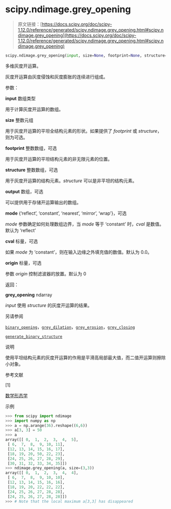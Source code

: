 # scipy.ndimage.grey_opening

> 原文链接：[https://docs.scipy.org/doc/scipy-1.12.0/reference/generated/scipy.ndimage.grey_opening.html#scipy.ndimage.grey_opening](https://docs.scipy.org/doc/scipy-1.12.0/reference/generated/scipy.ndimage.grey_opening.html#scipy.ndimage.grey_opening)

```py
scipy.ndimage.grey_opening(input, size=None, footprint=None, structure=None, output=None, mode='reflect', cval=0.0, origin=0)
```

多维灰度开运算。

灰度开运算由灰度侵蚀和灰度膨胀的连续进行组成。

参数：

**input** 数组类型

用于计算灰度开运算的数组。

**size** 整数元组

用于灰度开运算的平坦全结构元素的形状。如果提供了 *footprint* 或 *structure*，则为可选。

**footprint** 整数数组，可选

用于灰度开运算的平坦结构元素的非无限元素的位置。

**structure** 整数数组，可选

用于灰度开运算的结构元素。*structure* 可以是非平坦的结构元素。

**output** 数组，可选

可以提供用于存储开运算输出的数组。

**mode** {‘reflect’, ‘constant’, ‘nearest’, ‘mirror’, ‘wrap’}，可选

*mode* 参数确定如何处理数组边界，当 *mode* 等于 ‘constant’ 时，*cval* 是数值。默认为 ‘reflect’

**cval** 标量，可选

如果 *mode* 为 ‘constant’，则在输入边缘之外填充值的数值。默认为 0.0。

**origin** 标量，可选

参数 *origin* 控制滤波器的放置。默认为 0

返回：

**grey_opening** ndarray

*input* 使用 *structure* 的灰度开运算的结果。

另请参阅

[`binary_opening`](scipy.ndimage.binary_opening.html#scipy.ndimage.binary_opening "scipy.ndimage.binary_opening")，[`grey_dilation`](scipy.ndimage.grey_dilation.html#scipy.ndimage.grey_dilation "scipy.ndimage.grey_dilation")，[`grey_erosion`](scipy.ndimage.grey_erosion.html#scipy.ndimage.grey_erosion "scipy.ndimage.grey_erosion")，[`grey_closing`](scipy.ndimage.grey_closing.html#scipy.ndimage.grey_closing "scipy.ndimage.grey_closing")

[`generate_binary_structure`](scipy.ndimage.generate_binary_structure.html#scipy.ndimage.generate_binary_structure "scipy.ndimage.generate_binary_structure")

说明

使用平坦结构元素的灰度开运算的作用是平滑高局部最大值，而二值开运算则擦除小对象。

参考文献

[1]

[数学形态学](https://zh.wikipedia.org/wiki/%E6%95%B0%E5%AD%A6%E5%BD%A2%E5%8F%98%E5%BD%A2%E5%AD%A6) 

示例

```py
>>> from scipy import ndimage
>>> import numpy as np
>>> a = np.arange(36).reshape((6,6))
>>> a[3, 3] = 50
>>> a
array([[ 0,  1,  2,  3,  4,  5],
 [ 6,  7,  8,  9, 10, 11],
 [12, 13, 14, 15, 16, 17],
 [18, 19, 20, 50, 22, 23],
 [24, 25, 26, 27, 28, 29],
 [30, 31, 32, 33, 34, 35]])
>>> ndimage.grey_opening(a, size=(3,3))
array([[ 0,  1,  2,  3,  4,  4],
 [ 6,  7,  8,  9, 10, 10],
 [12, 13, 14, 15, 16, 16],
 [18, 19, 20, 22, 22, 22],
 [24, 25, 26, 27, 28, 28],
 [24, 25, 26, 27, 28, 28]])
>>> # Note that the local maximum a[3,3] has disappeared 
```
